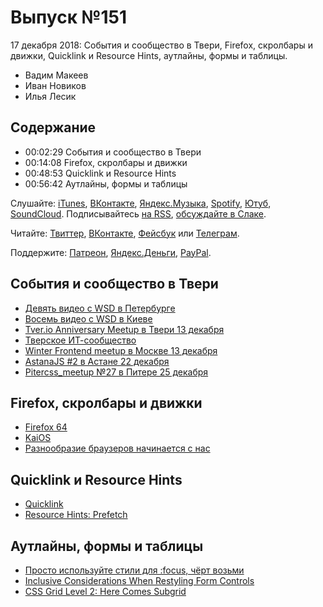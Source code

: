 # Выпуск №151

17 декабря 2018: События и сообщество в Твери, Firefox, скролбары и движки, Quicklink и Resource Hints, аутлайны, формы и таблицы.

- Вадим Макеев
- Иван Новиков
- Илья Лесик

## Содержание

- 00:02:29 События и сообщество в Твери
- 00:14:08 Firefox, скролбары и движки
- 00:48:53 Quicklink и Resource Hints
- 00:56:42 Аутлайны, формы и таблицы

Слушайте: [iTunes](https://itunes.apple.com/podcast/id1080500016), [ВКонтакте](https://vk.com/podcasts-32017543), [Яндекс.Музыка](https://music.yandex.ru/album/6245956), [Spotify](https://open.spotify.com/show/3rzAcADjpBpXt73L0epTjV), [Ютуб](https://www.youtube.com/playlist?list=PLMBnwIwFEFHcwuevhsNXkFTcadeX5R1Go), [SoundCloud](https://soundcloud.com/web-standards). Подписывайтесь [на RSS](https://web-standards.ru/podcast/feed/), [обсуждайте в Слаке](http://slack.web-standards.ru/).

Читайте: [Твиттер](https://twitter.com/webstandards_ru), [ВКонтакте](https://vk.com/webstandards_ru), [Фейсбук](https://www.facebook.com/webstandardsru) или [Телеграм](https://t.me/webstandards_ru).

Поддержите: [Патреон](https://www.patreon.com/webstandards_ru), [Яндекс.Деньги](https://money.yandex.ru/to/41001119329753), [PayPal](https://www.paypal.me/pepelsbey).

## События и сообщество в Твери

- [Девять видео с WSD в Петербурге](https://www.youtube.com/playlist?list=PLMBnwIwFEFHfbZbPWkfsY31wKbqnj548z)
- [Восемь видео с WSD в Киеве](https://www.youtube.com/playlist?list=PLMBnwIwFEFHe5IRtm6aKN0VBUBnuog_wp)
- [Tver.io Anniversary Meetup в Твери 13 декабря](https://www.meetup.com/tverio/events/256405945/)
- [Тверское ИТ-сообщество](http://tver.io/)
- [Winter Frontend meetup в Москве 13 декабря](https://internet-res-org.timepad.ru/event/868845/)
- [AstanaJS #2 в Астане 22 декабря](https://astanajs.timepad.ru/event/870701/)
- [Pitercss_meetup №27 в Питере 25 декабря](https://medium.com/p/bd999592c6ad)

## Firefox, скролбары и движки

- [Firefox 64](http://tanalin.com/blog/2018/12/firefox-64/)
- [KaiOS](https://www.kaiostech.com/)
- [Разнообразие браузеров начинается с нас](https://habr.com/p/432440/)

## Quicklink и Resource Hints

- [Quicklink](https://github.com/GoogleChromeLabs/quicklink)
- [Resource Hints: Prefetch](https://www.w3.org/TR/resource-hints/#prefetch)

## Аутлайны, формы и таблицы

- [Просто используйте стили для :focus, чёрт возьми](https://medium.com/p/799c577a8479)
- [Inclusive Considerations When Restyling Form Controls](https://24ways.org/2018/inclusive-considerations-when-restyling-form-controls/)
- [CSS Grid Level 2: Here Comes Subgrid](https://www.smashingmagazine.com/2018/07/css-grid-2/)
